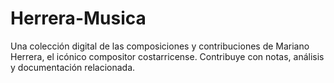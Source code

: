 # Herrera-Musica
Una colección digital de las composiciones y contribuciones de Mariano Herrera, el icónico compositor costarricense. Contribuye con notas, análisis y documentación relacionada.
